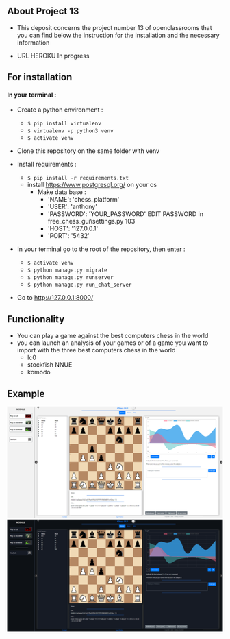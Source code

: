 ## About Project 13
- This deposit concerns the project number 13 of openclassrooms that you can find below the instruction for the installation and the necessary information

- URL HEROKU In progress

## For installation
#### In your terminal : 
* Create a python environment : 
    * `$ pip install virtualenv `
    * `$ virtualenv -p python3 venv` 
    * `$ activate venv` 
* Clone this repository on the same folder with venv
* Install requirements :
    * `$ pip install -r requirements.txt`
    * install https://www.postgresql.org/ on your os
        * Make data base :
            *   'NAME': 'chess_platform'
            *   'USER': 'anthony'
            *   'PASSWORD': 'YOUR_PASSWORD' EDIT PASSWORD in free_chess_gui\settings.py 103
            *   'HOST': '127.0.0.1'
            *   'PORT': '5432'
* In your terminal go to the root of the repository, then enter :
    * `$ activate venv` 
    * `$ python manage.py migrate`
    * `$ python manage.py runserver`
    * `$ python manage.py run_chat_server`

* Go to  http://127.0.0.1:8000/

## Functionality
* You can play a game against the best computers chess in the world
* you can launch an analysis of your games or of a game you want to import with the three best computers chess in the world
    * lc0
    * stockfish NNUE
    * komodo
## Example

![](https://github.com/Anthony10700/P13/blob/master/img_screen/1.PNG?raw=true)
![](https://github.com/Anthony10700/P13/blob/master/img_screen/2.PNG?raw=true)
